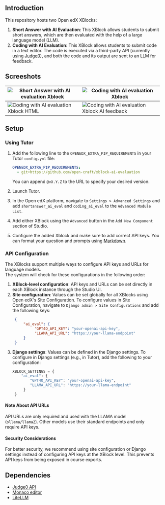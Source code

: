 ## Introduction

This repository hosts two Open edX XBlocks: 

1. **Short Answer with AI Evaluation**: This XBlock allows students to submit short answers, which are then evaluated with the help of a large language model (LLM).
2. **Coding with AI Evaluation**: This XBlock allows students to submit code in a text editor. The code is executed via a third-party API (currently using [Judge0](https://judge0.com/)), and both the code and its output are sent to an LLM for feedback.

## Screeshots

| ![Short Answer with AI evaluation Xblock](docs/shortanswer-xblock.png) | ![Coding with AI evaluation Xblock](docs/coding-xblock.png) |
|-----------------------------------------------------------------------|----------------------------------------------------------------|
| ![Coding with AI evaluation Xblock HTML](docs/coding-xblock-ai-feedback.png) | ![Coding with AI evaluation Xblock AI feedback](docs/coding-xblock-html.png) |



## Setup

### Using Tutor

1. Add the following line to the `OPENEDX_EXTRA_PIP_REQUIREMENTS` in your Tutor `config.yml` file:
   ```yaml
   OPENEDX_EXTRA_PIP_REQUIREMENTS:
     - git+https://github.com/open-craft/xblock-ai-evaluation
   ```
   You can append  `@vX.Y.Z` to the URL to specify your desired version.

2. Launch Tutor.

3. In the Open edX platform, navigate to `Settings > Advanced Settings` and add `shortanswer_ai_eval` and `coding_ai_eval` to the `Advanced Module List`.

4. Add either XBlock using the `Advanced` button in the `Add New Component` section of Studio.

5. Configure the added Xblock and make sure to add correct API keys. You can format your question and prompts using [Markdown](https://marked.js.org/demo/).

### API Configuration

The XBlocks support multiple ways to configure API keys and URLs for language models.  
The system will check for these configurations in the following order:
1. **XBlock-level configuration**: API keys and URLs can be set directly in each XBlock instance through the Studio UI.
2. **Site configuration**: Values can be set globally for all XBlocks using Open edX's Site Configuration.
   To configure values in Site Configuration, navigate to `Django admin > Site Configurations` and add the following keys:
   ```json
    {
        "ai_eval": {
             "GPT4O_API_KEY": "your-openai-api-key",
             "LLAMA_API_URL": "https://your-llama-endpoint"
        }
    }
    ```
3. **Django settings**: Values can be defined in the Django settings. 
   To configure in Django settings (e.g., in Tutor), add the following to your configuration:
   ```python
   XBLOCK_SETTINGS = {
       "ai_eval": {
           "GPT4O_API_KEY": "your-openai-api-key",
           "LLAMA_API_URL": "https://your-llama-endpoint"
        }
    }
    ```

#### Note About API URLs

API URLs are only required and used with the LLAMA model (`ollama/llama2`). Other models use their standard endpoints and only require API keys.

#### Security Considerations

For better security, we recommend using site configuration or Django settings instead of configuring API keys at the 
XBlock level. This prevents API keys from being exposed in course exports.

## Dependencies
- [Judge0 API](https://judge0.com/)
- [Monaco editor](https://github.com/microsoft/monaco-editor)
- [LiteLLM](https://github.com/BerriAI/litellm)
